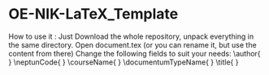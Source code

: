 # OE-NIK-LaTeX_Template
How to use it :
Just Download the whole repository, unpack everything in the same directory.
Open document.tex (or you can rename it, but use the content from there)
Change the following fields to suit your needs:
\author{ }
\neptunCode{ }
\courseName{ }
\documentumTypeName{ }
\title{ }
